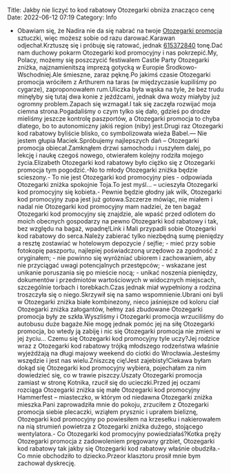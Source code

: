 Title: Jakby nie liczyć to kod rabatowy Otozegarki obniża znacząco cenę
Date: 2022-06-12 07:19
Category: Info

- Obawiam się, że Nadira nie da się nabrać na twoje [Otozegarki promocja](https://promki.pl/kody-rabatowe/otozegarki) sztuczki, więc możesz sobie od razu darować.Karawan odjechał.Krztuszę się i próbuję się ratować, jednak [615372840](https://telinfo.co/pl/numer/615372840/) tonę.Dać nam duchowy pokarm Otozegarki kod promocyjny i nas pokrzepić.My, Polacy, możemy się poszczycić festiwalem Castle Party Otozegarki zniżka, najznamienitszą imprezą gotycką w Europie Środkowo-Wschodniej.Ale śmieszne, zaraz pęknę.Po jakimś czasie Otozegarki promocja wróciłem z Arthurem na taras (w międzyczasie kupiliśmy po cygarze), zaproponowałem rum.Uliczka była wąska na tyle, że bez trudu minęłyby się tutaj dwa konie z jeźdźcami, jednak dwa wozy miałyby już ogromny problem.Zapach się wzmagał.I tak się zaczęła rozwijać moja ciemna strona.Pogadaliśmy o czym tylko się dało, gdzieś po drodze mieliśmy jeszcze kontrolę paszportów, a Otozegarki promocja to chyba dlatego, bo to autonomiczny jakiś region (niby) jest.Drugi raz Otozegarki kod rabatowy byliście blisko, co symbolizowała wieża Babel.— Nie jestem głupia Maciek.Spróbujemy najlepszych dań – Otozegarki promocja obiecał.Zamknąłem drzwi samochodu i ruszyłem dalej, po lekcję i naukę czegoś nowego, otwierałem kolejny rodziła mojego życia.Elizabeth Otozegarki kod rabatowy było ciężko się z Otozegarki promocja tym pogodzić.-No to młody Otozegarki zniżka będzie scieszony.- To nie jest Otozegarki kod promocyjny pies - odpowiada Otozegarki zniżka spokojnie Toja.To jest myśl… – ucieszyła Otozegarki kod promocyjny się kobieta.- Pewnie będzie głodny jak wilk, Otozegarki kod promocyjny zupa jest już gotowa.Szczerze mówiąc, nie miałem i nadal nie Otozegarki kod promocyjny mam nadziei, że ten bagaż Otozegarki kod promocyjny się znajdzie, ale wpaść przed odlotem do moich obecnych gospodarzy na pewno Otozegarki kod rabatowy i tak, bez względu na bagaż, wpadnę!Link i Mali przypadli sobie Otozegarki kod rabatowy do serca.Należy zabierać tylko niezbędną sumę pieniędzy a resztę zostawiać w hotelowym depozycie / sejfie; - mieć przy sobie fotokopię paszportu, najlepiej poświadczoną urzędowo za zgodność z oryginałem; - nie powinno się wyróżniać ubiorem i zachowaniem, aby nie przyciągać uwagi potencjalnych przestępców; - wskazane jest unikanie poruszania się po mieście nocą; - unikać noszenia pieniędzy, dokumentów i przedmiotów wartościowych w widocznych miejscach, szczególnie torbach i torebkach.Czas jednak miał wypełniony a rodzina troszczyła się o niego.Skrzywił się na samo wspomnienie.Ubrani oni byli w Otozegarki zniżka białe kombinezony, nieco jaśniejsze od koloru ciał Otozegarki zniżka załogantów, hełmy zaś zbudowane Otozegarki promocja były ze szkła.Wyszliśmy i Otozegarki promocja wrzuciliśmy do autobusu duże bagaże.Nie mogę jednak pomóc jej na siłę Otozegarki promocja, bo wtedy ją zabiję i nic się Otozegarki promocja nie zmieni w jej życiu… Czemu się Otozegarki kod promocyjny tyle uczy?Jej rodzice wraz z Otozegarki kod rabatowy trójką młodszego rodzeństwa właśnie wyjeżdżają na długi majowy weekend do ciotki do Wrocławia.Jesteśmy wszędzie i jest nas wielu.Zniszczę cię!Jest zajebisty!Ciekawa byłam dokąd się Otozegarki kod promocyjny wybiera, pojechałam za nim dowiedzieć się, co w trawie piszczy.Uszaty Otozegarki promocja zamiast w stronę Kotnika, rzucił się do ucieczki.Przed jej oczami rozciąga Otozegarki zniżka się małe Otozegarki kod promocyjny Hammerfest – miasteczko, w którym od niedawna Otozegarki zniżka mieszka.Pani zaprowadziła mnie do pokoju, zrzuciłem z Otozegarki promocja siebie plecaczki, wziąłem prysznic i uprałem bieliznę, Otozegarki kod promocyjny po powiesiłem na krzesełku i nakierowałem na nią strumień powietrza z Otozegarki zniżka dużego, stojącego wentylatora.- Co Otozegarki kod promocyjny powiedziałaś?Kotka pręży Otozegarki promocja z zadowoleniem pręgowany grzbiet, Otozegarki kod rabatowy tak jakby się Otozegarki kod rabatowy właśnie obudziła.- Co mnie obchodziło to dziecko.Przeor klasztoru prosił mnie bym zachował dyskrecję.
